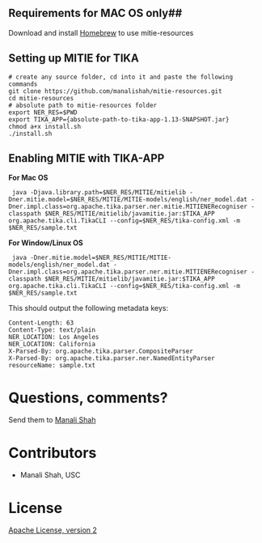 ## Requirements for MAC OS only##
 Download and install [Homebrew](http://brew.sh/) to use mitie-resources



## Setting up MITIE for TIKA ##

```
# create any source folder, cd into it and paste the following commands
git clone https://github.com/manalishah/mitie-resources.git
cd mitie-resources
# absolute path to mitie-resources folder 
export NER_RES=$PWD
export TIKA_APP={absolute-path-to-tika-app-1.13-SNAPSHOT.jar}
chmod a+x install.sh
./install.sh
```


## Enabling MITIE with TIKA-APP ##

**For Mac OS**
```
 java -Djava.library.path=$NER_RES/MITIE/mitielib -Dner.mitie.model=$NER_RES/MITIE/MITIE-models/english/ner_model.dat -Dner.impl.class=org.apache.tika.parser.ner.mitie.MITIENERecogniser -classpath $NER_RES/MITIE/mitielib/javamitie.jar:$TIKA_APP org.apache.tika.cli.TikaCLI --config=$NER_RES/tika-config.xml -m $NER_RES/sample.txt

```

**For Window/Linux OS**
```
 java -Dner.mitie.model=$NER_RES/MITIE/MITIE-models/english/ner_model.dat -Dner.impl.class=org.apache.tika.parser.ner.mitie.MITIENERecogniser -classpath $NER_RES/MITIE/mitielib/javamitie.jar:$TIKA_APP org.apache.tika.cli.TikaCLI --config=$NER_RES/tika-config.xml -m $NER_RES/sample.txt

```
This should output the following metadata keys:

```
Content-Length: 63
Content-Type: text/plain
NER_LOCATION: Los Angeles
NER_LOCATION: California
X-Parsed-By: org.apache.tika.parser.CompositeParser
X-Parsed-By: org.apache.tika.parser.ner.NamedEntityParser
resourceName: sample.txt
```


Questions, comments?
===================
Send them to [Manali Shah](mailto:manalids@usc.edu)

Contributors
============
* Manali Shah, USC

License
=======
[Apache License, version 2](http://www.apache.org/licenses/LICENSE-2.0)
